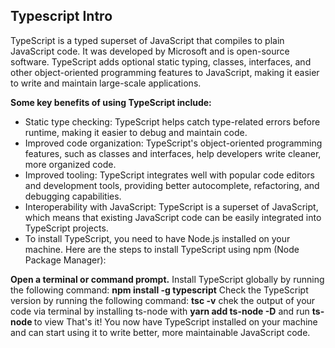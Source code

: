 ## Typescript Intro
 TypeScript is a typed superset of JavaScript that compiles to plain JavaScript code. 
 It was developed by Microsoft and is open-source software. TypeScript adds optional static typing, classes, interfaces, and other object-oriented programming features to JavaScript, making it easier to write and maintain large-scale applications.

**Some key benefits of using TypeScript include:**

- Static type checking: TypeScript helps catch type-related errors before runtime, making it easier to debug and maintain code.
- Improved code organization: TypeScript's object-oriented programming features, such as classes and interfaces, help developers write cleaner, more organized code.
- Improved tooling: TypeScript integrates well with popular code editors and development tools, providing better autocomplete, refactoring, and debugging capabilities.
- Interoperability with JavaScript: TypeScript is a superset of JavaScript, which means that existing JavaScript code can be easily integrated into TypeScript projects.
- To install TypeScript, you need to have Node.js installed on your machine. Here are the steps to install TypeScript using npm (Node Package Manager):

**Open a terminal or command prompt.**
Install TypeScript globally by running the following command: **npm install -g typescript**
Check the TypeScript version by running the following command: **tsc -v**
chek the output of your code via terminal by installing ts-node with **yarn add ts-node -D** and run **ts-node <file name>** to view
That's it! You now have TypeScript installed on your machine and can start using it to write better, more maintainable JavaScript code.
